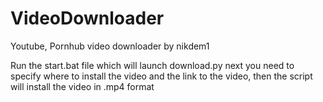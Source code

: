 # VideoDownloader

Youtube, Pornhub video downloader by nikdem1

Run the start.bat file which will launch download.py next you need to specify where to install the video and the link to the video, then the script will install the video in .mp4 format
